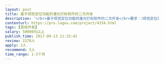 ```yaml
---                
layout: post       
title: 基于视觉定位功能的激光打标软件的二次开发           
description: '</br>基于视觉定位功能的激光打标软件的二次开发</br>要求：（视觉定位功能采用开源的库，打标功能我司有现成的API函数库，二次开发实现）</br>1：采用C++或C#程序，基于我司供应商提供的API函数接口开发一套激光打标软件操作界面，使其具备基本的对激光器，振镜的控制功能，以及必要文档，条码二维码等编辑，IO口硬件操作，等基本功能。</br>2：基于开源的OPENCV视觉库或其它开源系统也行。开发一个视觉应用模块，具体功能如下：</br>a：视觉定位工能，经过简单的示教输入，实现对不同形状产品进行位置坐标系和角度定位（类似于用机器人通过视觉定位抓取任意位置的产品），并将坐标位置和角度等偏移量传递给激光打标机，从而实现激光打标机的任意位置定位打标功能。</br>b：视觉坐标系和打标机坐标系一键式标定。</br>C：更换检测目标后，简单的示教学习建模功能。</br>d:文件未约定的其它的必需的基础功能，如，文档打开保存，视场区设定……等等。</br>外包合作方式：</br>1：按项目外包，本项目分为两个系统，一是激光打标系统，二是视觉定位系统。承包方可以整包也可以只承包其中一个项目。</br>2：如分包，即两个承包方分别负责不同的系统，则需要约定详细的对接方式，并拟定合同。最终交付的是融合了打标和视觉定位功能的一套软件。</br>3：保密：必需能同意签订严格保密协议，合同约定因泄密造成商业损失后的高额赔偿金额。</br>人员要求：</br>有视觉产品的开发经验，最好有接触过激光打标机或对激光打标机比较了解。没有也可，我司会提供详尽解析。所用语言：C++，C#。</br></br>交接方式：</br>1:源代码交接，包括开发平台和所有源代码、库文件、配置文件等，并具有规范的详细的注释。必需达到我司后续工程师自由修改完善的状态。</br>2：通过搭建的硬件平台完全测试通过，能应用于WIN7、WIN8、WIN10的32位和64位系统。</br>3：应用层面交接，配合我司应用工程师做好应用培训讲解，原理要点讲解培训等应用层面的交接工作。使之能完整的应用于实际项目之中。</br>开发方式：</br>到我司驻厂开发，也可以先自由开发，后续花几天时间驻厂调试。</br>项目时间：</br>一个月左右，详细可协商，</br>'     
contenturl: https://pro.lagou.com/project/4334.html      
tags: [其他开发]            
salary: 50000元以上          
publish_time: 2017-09-13 11:32:42         
review: 2278人                   
apply: 2人                   
recommend: 5人                   
time_range: 1-3个月              
---                 
```

